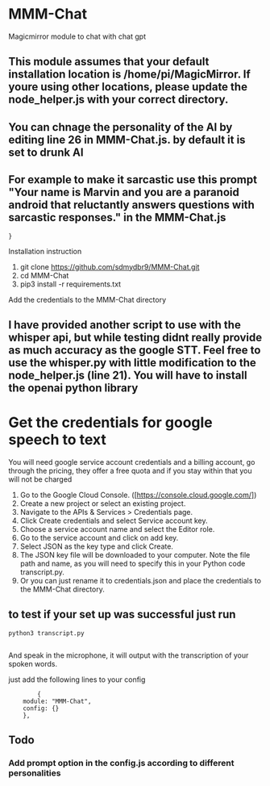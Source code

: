 # MMM-Chat
Magicmirror module to chat with chat gpt 

## This module assumes that your default installation location is /home/pi/MagicMirror. If youre using other locations, please update the node_helper.js with your correct directory.

## You can chnage the personality of the AI by editing line 26 in MMM-Chat.js. by default it is set to drunk AI
## For example to make it sarcastic use this prompt  "Your name is Marvin and you are a paranoid android that reluctantly answers questions with sarcastic responses." in the MMM-Chat.js
	}
Installation instruction 


1. git clone https://github.com/sdmydbr9/MMM-Chat.git
2. cd MMM-Chat
3. pip3 install -r requirements.txt

Add the credentials to the MMM-Chat directory

## I have provided another script to use with the whisper api, but while testing didnt really provide as much accuracy as the google STT. Feel free to use the whisper.py with little modification to the node_helper.js (line 21). You will have to install the openai python library

# Get the credentials for google speech to text
You will need  google service account credentials and a billing account, go through the pricing, they offer a free quota and if you stay within that you will not be charged


1. Go to the Google Cloud Console. ([https://console.cloud.google.com/])
2. Create a new project or select an existing project.
3. Navigate to the APIs & Services > Credentials page.
4. Click Create credentials and select Service account key.
5. Choose a service account name and select the Editor role.
6. Go to the service account and click on add key.
7. Select JSON as the key type and click Create.
8. The JSON key file will be downloaded to your computer. Note the file path and name, as you will need to specify this in your Python code transcript.py.
9. Or you can just rename it to credentials.json and place the credentials to the MMM-Chat directory.

## to test if your set up was successful just run 

  
```
python3 transcript.py
  
```
And speak in the microphone, it will output with the transcription of your spoken words. 


just add the following lines to your config 


            {
        module: "MMM-Chat",
        config: {}
        },






## Todo
### Add prompt option in the config.js according to different personalities
